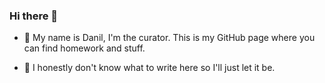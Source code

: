 ### Hi there 👋

- 👯 My name is Danil, I'm the curator. This is my GitHub page where you can find homework and stuff.

- 🤔 I honestly don't know what to write here so I'll just let it be.

<!--
**dancurator/dancurator** is a ✨ _special_ ✨ repository because its `README.md` (this file) appears on your GitHub profile.

Here are some ideas to get you started:

- 🔭 I’m currently working on ...
- 🌱 I’m currently learning ...
- 👯 I’m looking to collaborate on ...
- 🤔 I’m looking for help with ...
- 💬 Ask me about ...
- 📫 How to reach me: ...
- 😄 Pronouns: ...
- ⚡ Fun fact: ...
-->

